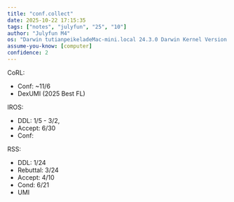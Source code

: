 ```yaml
---
title: "conf.collect"
date: 2025-10-22 17:15:35
tags: ["notes", "julyfun", "25", "10"]
author: "Julyfun M4"
os: "Darwin tutianpeikeladeMac-mini.local 24.3.0 Darwin Kernel Version 24.3.0: Thu Jan  2 20:22:58 PST 2025; root:xnu-11215.81.4~3/RELEASE_ARM64_T8132 arm64"
assume-you-know: [computer]
confidence: 2
---
```


CoRL:
- Conf: ~11/6
- DexUMI (2025 Best FL)

IROS:
- DDL: 1/5 - 3/2,
- Accept: 6/30
- Conf: 

RSS:
- DDL: 1/24
- Rebuttal: 3/24
- Accept: 4/10
- Cond: 6/21
- UMI

